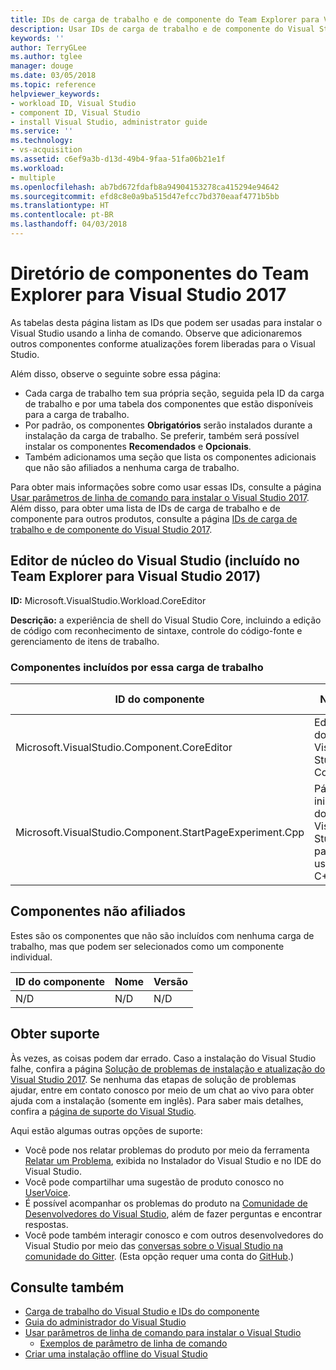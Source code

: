 ```yaml
---
title: IDs de carga de trabalho e de componente do Team Explorer para Visual Studio 2017 | Microsoft Docs
description: Usar IDs de carga de trabalho e de componente do Visual Studio para fornecer ferramentas de teste integradas para testadores em geral
keywords: ''
author: TerryGLee
ms.author: tglee
manager: douge
ms.date: 03/05/2018
ms.topic: reference
helpviewer_keywords:
- workload ID, Visual Studio
- component ID, Visual Studio
- install Visual Studio, administrator guide
ms.service: ''
ms.technology:
- vs-acquisition
ms.assetid: c6ef9a3b-d13d-49b4-9faa-51fa06b21e1f
ms.workload:
- multiple
ms.openlocfilehash: ab7bd672fdafb8a94904153278ca415294e94642
ms.sourcegitcommit: efd8c8e0a9ba515d47efcc7bd370eaaf4771b5bb
ms.translationtype: HT
ms.contentlocale: pt-BR
ms.lasthandoff: 04/03/2018
---
```

# <a name="visual-studio-team-explorer-2017-component-directory"></a>Diretório de componentes do Team Explorer para Visual Studio 2017

As tabelas desta página listam as IDs que podem ser usadas para instalar o Visual Studio usando a linha de comando. Observe que adicionaremos outros componentes conforme atualizações forem liberadas para o Visual Studio.

Além disso, observe o seguinte sobre essa página:

* Cada carga de trabalho tem sua própria seção, seguida pela ID da carga de trabalho e por uma tabela dos componentes que estão disponíveis para a carga de trabalho.
* Por padrão, os componentes **Obrigatórios** serão instalados durante a instalação da carga de trabalho. Se preferir, também será possível instalar os componentes **Recomendados** e **Opcionais**.
* Também adicionamos uma seção que lista os componentes adicionais que não são afiliados a nenhuma carga de trabalho.

Para obter mais informações sobre como usar essas IDs, consulte a página [Usar parâmetros de linha de comando para instalar o Visual Studio 2017](use-command-line-parameters-to-install-visual-studio.md). Além disso, para obter uma lista de IDs de carga de trabalho e de componente para outros produtos, consulte a página [IDs de carga de trabalho e de componente do Visual Studio 2017](workload-and-component-ids.md).

## <a name="visual-studio-core-editor-included-with-visual-studio-team-explorer-2017"></a>Editor de núcleo do Visual Studio (incluído no Team Explorer para Visual Studio 2017)

**ID:** Microsoft.VisualStudio.Workload.CoreEditor

**Descrição:** a experiência de shell do Visual Studio Core, incluindo a edição de código com reconhecimento de sintaxe, controle do código-fonte e gerenciamento de itens de trabalho.

### <a name="components-included-by-this-workload"></a>Componentes incluídos por essa carga de trabalho

ID do componente | Nome | Versão | Tipo de dependência
--- | --- | --- | ---
Microsoft.VisualStudio.Component.CoreEditor | Editor do Visual Studio Core | 15.6.27309.0 | Necessária
Microsoft.VisualStudio.Component.StartPageExperiment.Cpp | Página inicial do Visual Studio para usuários C++ | 15.0.27128.1 | Opcional

## <a name="unaffiliated-components"></a>Componentes não afiliados

Estes são os componentes que não são incluídos com nenhuma carga de trabalho, mas que podem ser selecionados como um componente individual.

ID do componente | Nome | Versão
--- | --- | ---
N/D | N/D | N/D

## <a name="get-support"></a>Obter suporte
Às vezes, as coisas podem dar errado. Caso a instalação do Visual Studio falhe, confira a página [Solução de problemas de instalação e atualização do Visual Studio 2017](troubleshooting-installation-issues.md). Se nenhuma das etapas de solução de problemas ajudar, entre em contato conosco por meio de um chat ao vivo para obter ajuda com a instalação (somente em inglês). Para saber mais detalhes, confira a [página de suporte do Visual Studio](https://www.visualstudio.com/vs/support/#talktous).

Aqui estão algumas outras opções de suporte:
* Você pode nos relatar problemas do produto por meio da ferramenta [Relatar um Problema](../ide/how-to-report-a-problem-with-visual-studio-2017.md), exibida no Instalador do Visual Studio e no IDE do Visual Studio.
* Você pode compartilhar uma sugestão de produto conosco no [UserVoice](https://visualstudio.uservoice.com/forums/121579).
* É possível acompanhar os problemas do produto na [Comunidade de Desenvolvedores do Visual Studio](https://developercommunity.visualstudio.com/), além de fazer perguntas e encontrar respostas.
* Você pode também interagir conosco e com outros desenvolvedores do Visual Studio por meio das [conversas sobre o Visual Studio na comunidade do Gitter](https://gitter.im/Microsoft/VisualStudio).  (Esta opção requer uma conta do [GitHub](https://github.com/).)

## <a name="see-also"></a>Consulte também

* [Carga de trabalho do Visual Studio e IDs do componente](workload-and-component-ids.md)
* [Guia do administrador do Visual Studio](visual-studio-administrator-guide.md)
* [Usar parâmetros de linha de comando para instalar o Visual Studio](use-command-line-parameters-to-install-visual-studio.md)
  * [Exemplos de parâmetro de linha de comando](command-line-parameter-examples.md)
* [Criar uma instalação offline do Visual Studio](create-an-offline-installation-of-visual-studio.md)

